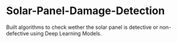 # Solar-Panel-Damage-Detection
Built algorithms to check wether the solar panel is detective or non-defective using Deep Learning Models.
